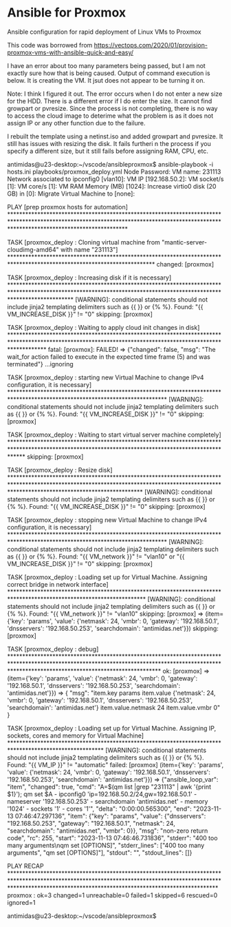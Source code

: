 # Ansible for Proxmox
Ansible configuration for rapid deployment of Linux VMs to Proxmox

This code was borrowed from https://vectops.com/2020/01/provision-proxmox-vms-with-ansible-quick-and-easy/

I have an error about too many parameters being passed, but I am not exactly sure how that is being caused.  Output of command execution is below.  It is creating the VM.  It jsut does not appear to be turning it on.

Note:  I think I  figured it out.  The error occurs when I do not enter a new size for the HDD.  There is a different error if I do enter the size.  It cannot find growpart or pvresize.  Since the process is not completing, there is no way to access the cloud image to deterime what the problem is as it does not assign IP or any other function due to the failure.

I rebuilt the template using a netinst.iso and added growpart and pvresize.  It still has issues with resizing the disk.  It fails furtheri n the process if you specify a different size, but it still fails before assigning RAM, CPU, etc.

antimidas@u23-desktop:~/vscode/ansibleproxmox$ ansible-playbook -i hosts.ini playbooks/proxmox_deploy.yml 
Node Password: 
VM name: 231113
Network associated to ipconfig0 [vlan10]: 
VM IP [192.168.50.2]: 
VM socket/s [1]: 
VM core/s [1]: 
VM RAM Memory (MB) [1024]: 
Increase virtio0 disk (20 GB) in [0]: 
Migrate Virtual Machine to [none]: 

PLAY [prep proxmox hosts for automation] **************************************************************************************************************************************************************************************

TASK [proxmox_deploy : Cloning virtual machine from "mantic-server-cloudimg-amd64" with name "231113"] ************************************************************************************************************************
changed: [proxmox]

TASK [proxmox_deploy : Increasing disk if it is necessary] ********************************************************************************************************************************************************************
[WARNING]: conditional statements should not include jinja2 templating delimiters such as {{ }} or {% %}. Found: "{{ VM_INCREASE_DISK }}" != "0"
skipping: [proxmox]

TASK [proxmox_deploy : Waiting to apply cloud init changes in disk] ***********************************************************************************************************************************************************
fatal: [proxmox]: FAILED! => {"changed": false, "msg": "The wait_for action failed to execute in the expected time frame (5) and was terminated"}
...ignoring

TASK [proxmox_deploy : starting new Virtual Machine to change IPv4 configuration, it is necessary] ****************************************************************************************************************************
[WARNING]: conditional statements should not include jinja2 templating delimiters such as {{ }} or {% %}. Found: "{{ VM_INCREASE_DISK }}" != "0"
skipping: [proxmox]

TASK [proxmox_deploy : Waiting to start virtual server machine completely] ****************************************************************************************************************************************************
skipping: [proxmox]

TASK [proxmox_deploy : Resize disk] *******************************************************************************************************************************************************************************************
[WARNING]: conditional statements should not include jinja2 templating delimiters such as {{ }} or {% %}. Found: "{{ VM_INCREASE_DISK }}" != "0"
skipping: [proxmox]

TASK [proxmox_deploy : stopping new Virtual Machine to change IPv4 configuration, it is necessary] ****************************************************************************************************************************
[WARNING]: conditional statements should not include jinja2 templating delimiters such as {{ }} or {% %}. Found: "{{ VM_network }}" != "vlan10" or "{{ VM_INCREASE_DISK }}" != "0"
skipping: [proxmox]

TASK [proxmox_deploy : Loading set up for Virtual Machine. Assigning correct bridge in network interface] *********************************************************************************************************************
[WARNING]: conditional statements should not include jinja2 templating delimiters such as {{ }} or {% %}. Found: "{{ VM_network }}" != "vlan10"
skipping: [proxmox] => (item={'key': 'params', 'value': {'netmask': 24, 'vmbr': 0, 'gateway': '192.168.50.1', 'dnsservers': '192.168.50.253', 'searchdomain': 'antimidas.net'}}) 
skipping: [proxmox]

TASK [proxmox_deploy : debug] *************************************************************************************************************************************************************************************************
ok: [proxmox] => (item={'key': 'params', 'value': {'netmask': 24, 'vmbr': 0, 'gateway': '192.168.50.1', 'dnsservers': '192.168.50.253', 'searchdomain': 'antimidas.net'}}) => {
    "msg": "item.key params item.value {'netmask': 24, 'vmbr': 0, 'gateway': '192.168.50.1', 'dnsservers': '192.168.50.253', 'searchdomain': 'antimidas.net'} item.value.netmask 24 item.value.vmbr 0"
}

TASK [proxmox_deploy : Loading set up for Virtual Machine. Assigning IP, sockets, cores and memory for Virtual Machine] *******************************************************************************************************
[WARNING]: conditional statements should not include jinja2 templating delimiters such as {{ }} or {% %}. Found: "{{ VM_IP }}" != "automatic"
failed: [proxmox] (item={'key': 'params', 'value': {'netmask': 24, 'vmbr': 0, 'gateway': '192.168.50.1', 'dnsservers': '192.168.50.253', 'searchdomain': 'antimidas.net'}}) => {"ansible_loop_var": "item", "changed": true, "cmd": "A=$(qm list |grep \"231113\" | awk '{print $1}'); qm set $A - ipconfig0 'ip=192.168.50.2/24,gw=192.168.50.1' - nameserver '192.168.50.253' - searchdomain 'antimidas.net' - memory '1024' - sockets '1' - cores '1'", "delta": "0:00:00.565300", "end": "2023-11-13 07:46:47.297136", "item": {"key": "params", "value": {"dnsservers": "192.168.50.253", "gateway": "192.168.50.1", "netmask": 24, "searchdomain": "antimidas.net", "vmbr": 0}}, "msg": "non-zero return code", "rc": 255, "start": "2023-11-13 07:46:46.731836", "stderr": "400 too many arguments\nqm set <vmid> [OPTIONS]", "stderr_lines": ["400 too many arguments", "qm set <vmid> [OPTIONS]"], "stdout": "", "stdout_lines": []}

PLAY RECAP ********************************************************************************************************************************************************************************************************************
proxmox                    : ok=3    changed=1    unreachable=0    failed=1    skipped=6    rescued=0    ignored=1   

antimidas@u23-desktop:~/vscode/ansibleproxmox$ 
